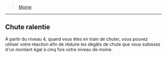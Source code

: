 ﻿---
!Generic
Id: monk_hd.md#chute-ralentie
ParentLink: monk_hd.md#moine
Name: Chute ralentie
ParentName: Moine
NameLevel: 2
---
> [Moine](hd_monk.md)

---

## Chute ralentie

À partir du niveau 4, quand vous êtes en train de chuter, vous pouvez utiliser votre réaction afin de réduire les dégâts de chute que vous subissez d'un montant égal à cinq fois votre niveau de moine.

